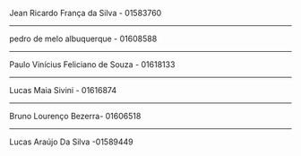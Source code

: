 Jean Ricardo França da Silva - 01583760

****************************
pedro de melo albuquerque - 01608588

****************************
Paulo Vinícius Feliciano de Souza - 01618133

****************************
Lucas Maia Sivini - 01616874

****************************
Bruno Lourenço Bezerra- 01606518

****************************
Lucas Araújo Da Silva -01589449
